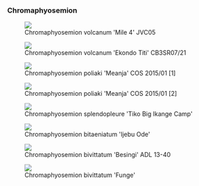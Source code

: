 ### Chromaphyosemion

<figure>
  <img src="https://thekillifish.net/index_ATTACHMENTS/Chrom_volcanum_Mile4_2.jpg" />
  <figcaption>Chromaphyosemion volcanum 'Mile 4' JVC05</figcaption>
</figure>

<figure>
  <img src="https://thekillifish.net/index_ATTACHMENTS/Chrom_volcanum_Ekondo_Titi_6431.jpg" />
  <figcaption>Chromaphyosemion volcanum 'Ekondo Titi' CB3SR07/21</figcaption>
</figure>

<figure>
  <img src="https://thekillifish.net/index_ATTACHMENTS/Chromaphyosemion_poliaki_COS_2015__Meanja_01.png" />
  <figcaption>Chromaphyosemion poliaki 'Meanja' COS 2015/01 [1]</figcaption>
</figure>

<figure>
  <img src="https://thekillifish.net/index_ATTACHMENTS/Chromaphyosemion_poliaki_COS_2015__Meanja_07.png" />
  <figcaption>Chromaphyosemion poliaki 'Meanja' COS 2015/01 [2]</figcaption>
</figure>

<figure>
  <img src="https://thekillifish.net/index_ATTACHMENTS/Chromaphyosemion_splendopleure_Tiko_Big_Ikange_Camp.jpg" />
  <figcaption>Chromaphyosemion splendopleure 'Tiko Big Ikange Camp'</figcaption>
</figure>

<figure>
  <img src="https://thekillifish.net/index_ATTACHMENTS/bitaeniatum_full.jpg" />
  <figcaption>Chromaphyosemion bitaeniatum 'Ijebu Ode'</figcaption>
</figure>

<figure>
  <img src="https://thekillifish.net/index_ATTACHMENTS/bivittatum_besingi.jpg" />
  <figcaption>Chromaphyosemion bivittatum 'Besingi' ADL 13-40</figcaption>
</figure>

<figure>
  <img src="https://thekillifish.net/index_ATTACHMENTS/bivittatum_Funge.jpg" />
  <figcaption>Chromaphyosemion bivittatum 'Funge'</figcaption>
</figure>